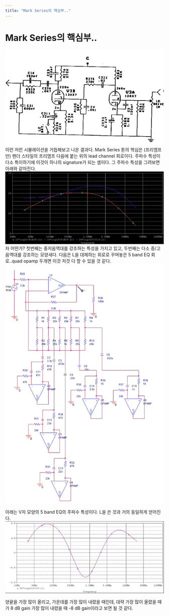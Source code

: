 ```yaml
---
title: "Mark Series의 핵심부.."
---
```

# Mark Series의 핵심부..

![image](/assets/images/4de1cbb84097549a7ae631e79f66feb1.jpg)
이런 저런 시뮬레이션을 거듭해보고 나온 결과다. Mark Series 톤의 핵심은 (프리앰프만) 펜더 스타일의 프리앰프 다음에 붙는 위의 lead channel 회로이다. 주파수 특성이 다소 특이하기에 이것이 하나의 signature가 되는 셈이다.
그 주파수 특성을 그려보면 아래와 같아진다.
![image](/assets/images/4a985913f50aff2a57ac064fb5242cfc.jpg)
자 어떤가? 첫번째는 중저음역대를 강조하는 특성을 가지고 있고, 두번째는 다소 중/고음역대를 강조하는 모양새다.
다음은 L을 대체하는 회로로 꾸며놓은 5 band EQ 회로..quad opamp 두개면 이것 저것 다 할 수 있을 것 같다.
![image](/assets/images/5ec6b58e5586642bf686bb7487f1bf38.jpg)

아래는 V자 모양의 5 band EQ의 주파수 특성이다. L을 쓴 것과 거의 동일하게 얻어진다.
![image](/assets/images/7cad189a898a4f8557d9dec57fc2e3a5.jpg)

양끝을 가장 많이 올리고, 가운데를 가장 많이 내렸을 때인데, 대략 가장 많이 올렸을 때가 8 dB gain 가장 많이 내렸을 때 -8 dB gain이라고 보면 될 것 같다.


